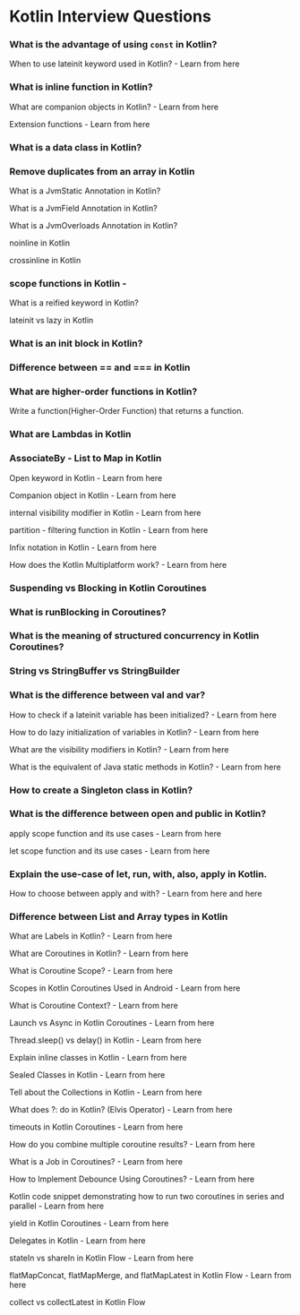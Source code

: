 # Kotlin Interview Questions

### What is the advantage of using `const` in Kotlin?

When to use lateinit keyword used in Kotlin? - Learn from here

### What is inline function in Kotlin? 

What are companion objects in Kotlin? - Learn from here

Extension functions - Learn from here

### What is a data class in Kotlin? 

### Remove duplicates from an array in Kotlin 

What is a JvmStatic Annotation in Kotlin? 

What is a JvmField Annotation in Kotlin?

What is a JvmOverloads Annotation in Kotlin? 

noinline in Kotlin 

crossinline in Kotlin

### scope functions in Kotlin -

What is a reified keyword in Kotlin? 

lateinit vs lazy in Kotlin 

### What is an init block in Kotlin? 

### Difference between == and === in Kotlin 

### What are higher-order functions in Kotlin? 

Write a function(Higher-Order Function) that returns a function. 

### What are Lambdas in Kotlin 

### AssociateBy - List to Map in Kotlin 

Open keyword in Kotlin - Learn from here

Companion object in Kotlin - Learn from here

internal visibility modifier in Kotlin - Learn from here

partition - filtering function in Kotlin - Learn from here

Infix notation in Kotlin - Learn from here

How does the Kotlin Multiplatform work? - Learn from here

### Suspending vs Blocking in Kotlin Coroutines 

###  What is runBlocking in Coroutines? 

### What is the meaning of structured concurrency in Kotlin Coroutines? 

### String vs StringBuffer vs StringBuilder 

### What is the difference between val and var? 

How to check if a lateinit variable has been initialized? - Learn from here

How to do lazy initialization of variables in Kotlin? - Learn from here

What are the visibility modifiers in Kotlin? - Learn from here

What is the equivalent of Java static methods in Kotlin? - Learn from here

### How to create a Singleton class in Kotlin? 

### What is the difference between open and public in Kotlin?

apply scope function and its use cases - Learn from here

let scope function and its use cases - Learn from here

### Explain the use-case of let, run, with, also, apply in Kotlin. 

How to choose between apply and with? - Learn from here and here

### Difference between List and Array types in Kotlin

What are Labels in Kotlin? - Learn from here

What are Coroutines in Kotlin? - Learn from here

What is Coroutine Scope? - Learn from here

Scopes in Kotlin Coroutines Used in Android - Learn from here

What is Coroutine Context? - Learn from here

Launch vs Async in Kotlin Coroutines - Learn from here

Thread.sleep() vs delay() in Kotlin - Learn from here

Explain inline classes in Kotlin - Learn from here

Sealed Classes in Kotlin - Learn from here

Tell about the Collections in Kotlin - Learn from here

What does ?: do in Kotlin? (Elvis Operator) - Learn from here

timeouts in Kotlin Coroutines - Learn from here

How do you combine multiple coroutine results? - Learn from here

What is a Job in Coroutines? - Learn from here

How to Implement Debounce Using Coroutines? - Learn from here

Kotlin code snippet demonstrating how to run two coroutines in series and parallel - Learn from here

yield in Kotlin Coroutines - Learn from here

Delegates in Kotlin - Learn from here

stateIn vs shareIn in Kotlin Flow - Learn from here

flatMapConcat, flatMapMerge, and flatMapLatest in Kotlin Flow - Learn from here

collect vs collectLatest in Kotlin Flow
